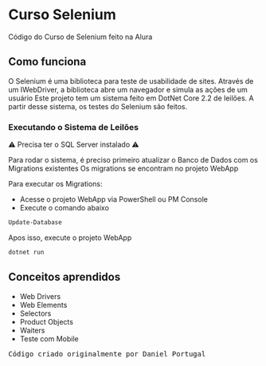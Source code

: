 # Curso Selenium

Código do Curso de Selenium feito na Alura

## Como funciona
O Selenium é uma biblioteca para teste de usabilidade de sites. Através de um IWebDriver, a biblioteca abre um navegador e simula as ações de um usuário
Este projeto tem um sistema feito em DotNet Core 2.2 de leilões. A partir desse sistema, os testes do Selenium são feitos.

### Executando o Sistema de Leilões
:warning: Precisa ter o SQL Server instalado :warning:

Para rodar o sistema, é preciso primeiro atualizar o Banco de Dados com os Migrations existentes
Os migrations se encontram no projeto WebApp

Para executar os Migrations:
- Acesse o projeto WebApp via PowerShell ou PM Console
- Execute o comando abaixo

```bash
Update-Database

```

Apos isso, execute o projeto WebApp

```bash
dotnet run

```

## Conceitos aprendidos
- Web Drivers
- Web Elements
- Selectors
- Product Objects
- Waiters
- Teste com Mobile

<pre>Código criado originalmente por Daniel Portugal</pre>
